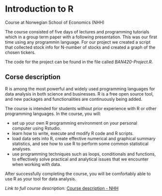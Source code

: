# Introduction to R
Course at Norwegian School of Economics (NHH)

The course consisted of five days of lectures and programming tutorials which in a group term paper with a following presentation. This was our first time using any programmin language. For our project we created a script that collected stock info for N-number of stocks and created a graph of the chosen tickers.

The code for the project can be found in the file called *BAN420-Project.R*.

## Corse description

R is among the most powerful and widely used programming languages for data analysis in both science and businesses. R is a free open source tool, and new packages and functionalities are continuously being added.

The course is intended for students without prior experience with R or other programming languages. In the course, you will:

* set up your own R programming environment on your personal computer using Rstudio.
* learn how to write, execute and modify R code and R scripts.
* load data sets into R, create effective numerical and graphical summary statistics, and see how to use R to perform some common statistical analyses.
* use programming techniques such as loops, conditionals and functions, to effectively solve practical and analytical issues that we encounter when working with data.

After successfully completing the course, you will be comfortably able to use R as your tool for data analysis.

*Link to full course description:*
[Course description - NHH](https://www.nhh.no/en/courses/introduction-to-r/)
